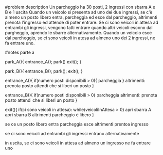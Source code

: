 #problem description
Un parcheggio ha 30 posti, 2 ingressi con sbarra A e B e 1 uscita
Quando un veicolo si presenta ad uno dei due ingressi, se c'è almeno un posto libero entra, parcheggia ed esce dal parcheggio, altrimenti prenota l'ingresso ed attende di poter entrare.
Se ci sono veicoli in attesa ad entrambi gli ingressi, vengono fatti entrare quando altri veicoli escono dal pargheggio, aprendo le sbarre alternativamente.
Quando un veicolo esce dal parcheggio, se ci sono veicoli in atesa ad almeno uno dei 2 ingressi, ne fa entrare uno.

#notes parte a 

park_A(){
	entrance_A();
	park()
	exit();
}

park_B(){
	entrance_B();
	park();
	exit();
}

entrance_A(){
	if(numero posti disponibili > 0){
		parcheggia
	}
	altrimenti:
		prenota posto
		attendi che si liberi un posto
}

entrance_B(){
	if(numero posti disponibili > 0)
		parcheggia
	altrimenti:
		prenota posto
		attendi che si liberi un posto
}

exit(){
	if(ci sono veicoli in attesa):
		while(veicoliInAttesa > 0)
			apri sbarra A
			apri sbarra B
	altrimenti
		parcheggio è libero
}

se ce un posto libero
	entra
	parcheggia
	esce
altrimenti
	prentoa ingresso

se ci sono veicoli ad entrambi gli ingressi
	entrano alternativamente

in uscita, se ci sono veicoli in attesa ad almeno un ingresso
	ne fa entrare uno